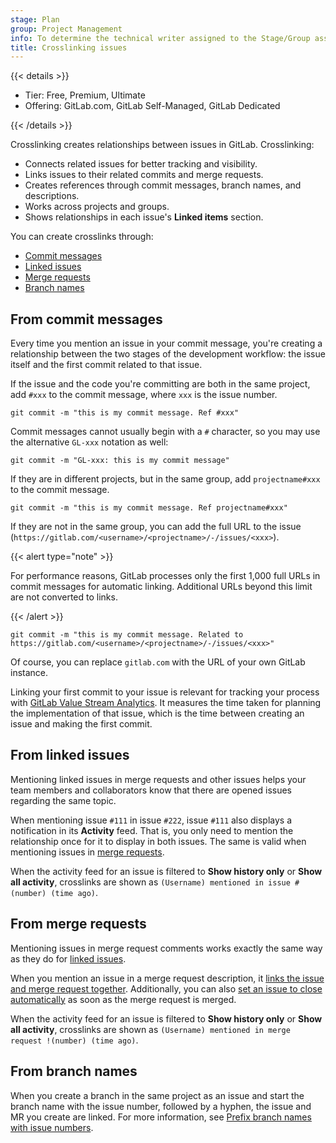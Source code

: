 ```yaml
---
stage: Plan
group: Project Management
info: To determine the technical writer assigned to the Stage/Group associated with this page, see https://handbook.gitlab.com/handbook/product/ux/technical-writing/#assignments
title: Crosslinking issues
---
```


{{< details >}}

- Tier: Free, Premium, Ultimate
- Offering: GitLab.com, GitLab Self-Managed, GitLab Dedicated

{{< /details >}}

Crosslinking creates relationships between issues in GitLab.
Crosslinking:

- Connects related issues for better tracking and visibility.
- Links issues to their related commits and merge requests.
- Creates references through commit messages, branch names, and descriptions.
- Works across projects and groups.
- Shows relationships in each issue's **Linked items** section.

You can create crosslinks through:

- [Commit messages](#from-commit-messages)
- [Linked issues](#from-linked-issues)
- [Merge requests](#from-merge-requests)
- [Branch names](#from-branch-names)

## From commit messages

Every time you mention an issue in your commit message, you're creating
a relationship between the two stages of the development workflow: the
issue itself and the first commit related to that issue.

If the issue and the code you're committing are both in the same project,
add `#xxx` to the commit message, where `xxx` is the issue number.

```shell
git commit -m "this is my commit message. Ref #xxx"
```

Commit messages cannot usually begin with a `#` character, so you may use
the alternative `GL-xxx` notation as well:

```shell
git commit -m "GL-xxx: this is my commit message"
```

If they are in different projects, but in the same group,
add `projectname#xxx` to the commit message.

```shell
git commit -m "this is my commit message. Ref projectname#xxx"
```

If they are not in the same group, you can add the full URL to the issue
(`https://gitlab.com/<username>/<projectname>/-/issues/<xxx>`).

{{< alert type="note" >}}

For performance reasons, GitLab processes only the first 1,000 full URLs in commit messages
for automatic linking. Additional URLs beyond this limit are not converted to links.

{{< /alert >}}

```shell
git commit -m "this is my commit message. Related to https://gitlab.com/<username>/<projectname>/-/issues/<xxx>"
```

Of course, you can replace `gitlab.com` with the URL of your own GitLab instance.

Linking your first commit to your issue is relevant
for tracking your process with [GitLab Value Stream Analytics](https://about.gitlab.com/solutions/value-stream-management/).
It measures the time taken for planning the implementation of that issue,
which is the time between creating an issue and making the first commit.

## From linked issues

Mentioning linked issues in merge requests and other issues helps your team members and
collaborators know that there are opened issues regarding the same topic.

When mentioning issue `#111` in issue `#222`, issue `#111` also displays a notification
in its **Activity** feed. That is, you only need to mention the relationship once for it to
display in both issues. The same is valid when mentioning issues in [merge requests](#from-merge-requests).

When the activity feed for an issue is filtered to **Show history only** or **Show all activity**,
crosslinks are shown as `(Username) mentioned in issue #(number) (time ago)`.

## From merge requests

Mentioning issues in merge request comments works exactly the same way as
they do for [linked issues](#from-linked-issues).

When you mention an issue in a merge request description, it
[links the issue and merge request together](#from-linked-issues). Additionally,
you can also [set an issue to close automatically](managing_issues.md#closing-issues-automatically)
as soon as the merge request is merged.

When the activity feed for an issue is filtered to **Show history only** or **Show all activity**,
crosslinks are shown as `(Username) mentioned in merge request !(number) (time ago)`.

## From branch names

When you create a branch in the same project as an issue and start the branch name with the issue
number, followed by a hyphen, the issue and MR you create are linked.
For more information, see
[Prefix branch names with issue numbers](../repository/branches/_index.md#prefix-branch-names-with-a-number).
